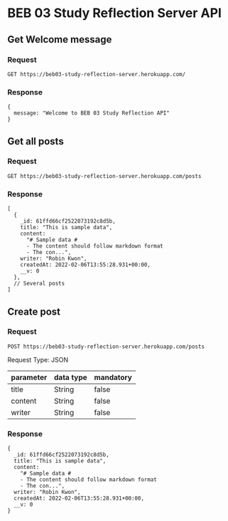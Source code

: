# BEB 03 Study Reflection Server API #

## Get Welcome message ##

### Request ###

`GET https://beb03-study-reflection-server.herokuapp.com/`

### Response ###

```
{
  message: "Welcome to BEB 03 Study Reflection API"
}
```

## Get all posts ##

### Request ###

`GET https://beb03-study-reflection-server.herokuapp.com/posts`

### Response ###

```
[
  {
	_id: 61ffd66cf2522073192c8d5b,
	title: "This is sample data",
	content:
	  "# Sample data #
	  - The content should follow markdown format
	  - The con...",
	writer: "Robin Kwon",
	createdAt: 2022-02-06T13:55:28.931+00:00,
	__v: 0
  },
  // Several posts
]
```

## Create post ##

### Request ###

`POST https://beb03-study-reflection-server.herokuapp.com/posts`

Request Type: JSON

| parameter | data type | mandatory |
|-----------|-----------|-----------|
| title     | String    | false     |
| content   | String    | false     |
| writer    | String    | false     |

### Response ###

```
{
  _id: 61ffd66cf2522073192c8d5b,
  title: "This is sample data",
  content:
    "# Sample data #
    - The content should follow markdown format
    - The con...",
  writer: "Robin Kwon",
  createdAt: 2022-02-06T13:55:28.931+00:00,
  __v: 0
}
```

